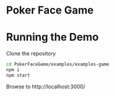 # Poker Face Game

# Running the Demo

Clone the repository

``` bash
cd PokerFaceGame/examples/examples-game
npm i
npm start
```

Browse to http://localhost:3000/